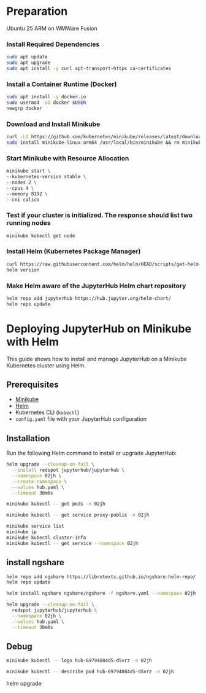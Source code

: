 # Preparation
Ubuntu 25 ARM on WMWare Fusion

### Install Required Dependencies
```bash
sudo apt update
sudo apt upgrade
sudo apt install -y curl apt-transport-https ca-certificates
```

### Install a Container Runtime (Docker)
```bash
sudo apt install -y docker.io
sudo usermod -aG docker $USER
newgrp docker
```

### Download and Install Minikube
```bash
curl -LO https://github.com/kubernetes/minikube/releases/latest/download/minikube-linux-arm64
sudo install minikube-linux-arm64 /usr/local/bin/minikube && rm minikube-linux-arm64
```

### Start Minikube with Resource Allocation
```bash
minikube start \
--kubernetes-version stable \
--nodes 2 \
--cpus 4 \
--memory 8192 \
--cni calico
```

### Test if your cluster is initialized. The response should list two running nodes
```bash
minikube kubectl get node
```

### Install Helm (Kubernetes Package Manager)
```bash
curl https://raw.githubusercontent.com/helm/helm/HEAD/scripts/get-helm-3 | bash
helm version
```

### Make Helm aware of the JupyterHub Helm chart repository
```bash
helm repo add jupyterhub https://hub.jupyter.org/helm-chart/
helm repo update
```

# Deploying JupyterHub on Minikube with Helm

This guide shows how to install and manage JupyterHub on a Minikube Kubernetes cluster using Helm.

## Prerequisites

- [Minikube](https://minikube.sigs.k8s.io/docs/)
- [Helm](https://helm.sh/docs/)
- Kubernetes CLI (`kubectl`)
- `config.yaml` file with your JupyterHub configuration

## Installation

Run the following Helm command to install or upgrade JupyterHub:

```bash
helm upgrade --cleanup-on-fail \
  --install redspot jupyterhub/jupyterhub \
  --namespace 02jh \
  --create-namespace \
  --values hub.yaml \
  --timeout 30m0s
```

```bash
minikube kubectl -- get pods -n 02jh
```

```bash
minikube kubectl -- get service proxy-public -n 02jh
```

```bash
minikube service list
minikube ip
minikube kubectl cluster-info
minikube kubectl -- get service --namespace 02jh
```

## install ngshare
```bash
helm repo add ngshare https://libretexts.github.io/ngshare-helm-repo/
helm repo update
```

```bash
helm install ngshare ngshare/ngshare -f ngshare.yaml --namespace 02jh
```

```bash
helm upgrade --cleanup-on-fail \
  redspot jupyterhub/jupyterhub \
  --namespace 02jh \
  --values hub.yaml \
  --timeout 30m0s
  ```

## Debug

```bash
minikube kubectl -- logs hub-69794884d5-d5vrz -n 02jh
```

```bash
minikube kubectl -- describe pod hub-69794884d5-d5vrz -n 02jh
```



helm upgrade